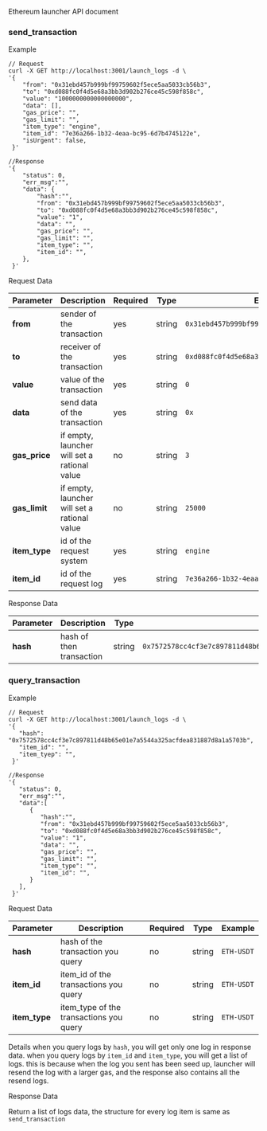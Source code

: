 Ethereum launcher API document

### send_transaction

Example
    
    // Request
    curl -X GET http://localhost:3001/launch_logs -d \
    '{
        "from": "0x31ebd457b999bf99759602f5ece5aa5033cb56b3",
        "to": "0xd088fc0f4d5e68a3bb3d902b276ce45c598f858c",
        "value": "1000000000000000000",
        "data": [],
        "gas_price": "",
        "gas_limit": "",
        "item_type": "engine",
        "item_id": "7e36a266-1b32-4eaa-bc95-6d7b4745122e",
        "isUrgent": false,
     }'
    
    //Response
    '{
        "status": 0,
        "err_msg":"",
        "data": {
            "hash":"",
            "from": "0x31ebd457b999bf99759602f5ece5aa5033cb56b3",
            "to": "0xd088fc0f4d5e68a3bb3d902b276ce45c598f858c",
            "value": "1",
            "data": "",
            "gas_price": "",
            "gas_limit": "",
            "item_type": "",
            "item_id": "",
        },
     }'

Request Data

| Parameter     | Description                                  | Required | Type   | Example    |
| ------------- | -------------------------------------------- | -------- | ------ | ---------- |
| **from**      | sender of the transaction                    | yes      | string | `0x31ebd457b999bf99759602f5ece5aa5033cb56b3` |
| **to**        | receiver of the transaction                  | yes      | string | `0xd088fc0f4d5e68a3bb3d902b276ce45c598f858c` |
| **value**     | value of the transaction                     | yes      | string | `0` |
| **data**      | send data of the transaction                 | yes      | string | `0x` |
| **gas_price** | if empty, launcher will set a rational value | no       | string | `3` |
| **gas_limit** | if empty, launcher will set a rational value | no       | string | `25000` |
| **item_type** | id of the request system                     | yes      | string | `engine` |
| **item_id**   | id of the request log                        | yes      | string | `7e36a266-1b32-4eaa-bc95-6d7b4745122e` |

Response Data
  
| Parameter     | Description              | Type   | Example    |
| ------------- | ------------------------ | ------ | ---------- |
| **hash**      | hash of then transaction | string | `0x7572578cc4cf3e7c897811d48b65e01e2a5544a325acfdea831887d8a1a5703b` |

### query_transaction

Example
    
    // Request
    curl -X GET http://localhost:3001/launch_logs -d \
    '{
       "hash": "0x7572578cc4cf3e7c897811d48b65e01e7a5544a325acfdea831887d8a1a5703b",
       "item_id": "",
       "item_tyep": "",
     }'
    
    //Response
    '{
       "status": 0,
       "err_msg":"",
       "data":[
          {
             "hash":"",
             "from": "0x31ebd457b999bf99759602f5ece5aa5033cb56b3",
             "to": "0xd088fc0f4d5e68a3bb3d902b276ce45c598f858c",
             "value": "1",
             "data": "",
             "gas_price": "",
             "gas_limit": "",
             "item_type": "",
             "item_id": "",
          }
       ],
     }'

Request Data

| Parameter     | Description                             | Required | Type   | Example    |
| ------------- | --------------------------------------- | -------- | ------ | ---------- |
| **hash**      | hash of the transaction you query       | no       | string | `ETH-USDT` |
| **item_id**   | item_id of the transactions you query   | no       | string | `ETH-USDT` |
| **item_type** | item_type of the transactions you query | no       | string | `ETH-USDT` |

Details
when you query logs by ``hash``, you will get only one log in response data. when you query logs by ``item_id`` and ``item_type``, you will get a list of logs.
this is because when the log you sent has been seed up, launcher will resend the log with a larger gas, and the response also contains all the resend logs.

Response Data

Return a list of logs data, the structure for every log item is same as ``send_transaction`` 
